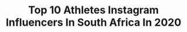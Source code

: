 ---
title: Top 10 Athletes Instagram Influencers In South Africa In 2020
description: >-
  Find top athletes Instagram influencers in South Africa in 2020. Most popular hashtags: #healthy #hair #workout #limitless.
platform: Instagram
profiles:
  - username: "tamzinthomas_"
    fullname: >-
      All Things Curly
    location: "South Africa"
    followers: 7758
    engagement: 1245
    commentsToLikes: 0.158222
    avatar: "https://scontent-amt2-1.cdninstagram.com/v/t51.2885-19/s320x320/67187476_403601943610729_6704469628665462784_n.jpg?_nc_ht=scontent-amt2-1.cdninstagram.com&_nc_ohc=EZzkD7syUgcAX9jhfDS&oh=1c18126f27f124e501596461c3c523d1&oe=5EBA8374"
    verified: false
    hashtags: "#hairstyles, #timesquareza, #quarantine, #naturalhairdoescare"
  - username: "clari.dance"
    fullname: >-
      Clari Lehmkuhl
    location: "South Africa"
    followers: 5921
    engagement: 1330
    commentsToLikes: 0.098223
    avatar: "https://scontent-amt2-1.cdninstagram.com/v/t51.2885-19/s320x320/66158290_480332066058615_6043184075424923648_n.jpg?_nc_ht=scontent-amt2-1.cdninstagram.com&_nc_ohc=7V9fQZ-uQgwAX-ml74u&oh=456ad1be164eb1dab3d2d23a20df1a08&oe=5EABE27C"
    verified: false
    hashtags: "#sindromeddowns, #dancefitness, #cov, #besafe"
  - username: "rochelle_vv"
    fullname: >-
      Rochelle van Vuuren
    location: "South Africa"
    followers: 19024
    engagement: 791
    commentsToLikes: 0.076655
    avatar: "https://scontent-ams4-1.cdninstagram.com/v/t51.2885-19/s320x320/92244287_639013600270051_5164996072371650560_n.jpg?_nc_ht=scontent-ams4-1.cdninstagram.com&_nc_ohc=kZ4cWHzwNtwAX-jveqA&oh=b77dc7034eabd704cf389c57e6f7ec04&oe=5EBC0589"
    verified: false
    hashtags: "#woman, #happyskin, #kissthesky, #kisscloud"
  - username: "em_pallant"
    fullname: >-
      Emma Pallant
    location: "South Africa"
    followers: 16531
    engagement: 915
    commentsToLikes: 0.046875
    avatar: "https://scontent-ams4-1.cdninstagram.com/v/t51.2885-19/s320x320/83082608_475821093097798_8771022838539747328_n.jpg?_nc_ht=scontent-ams4-1.cdninstagram.com&_nc_ohc=03rIr3fAgj4AX9yQO8y&oh=028cea585fc2ce8ed6d0667445851dbe&oe=5EBB1067"
    verified: false
    hashtags: "#lockdownsa, #hurtlikeyoucantfeelit, #engaged, #letsdothispeople"
  - username: "trevornyakane"
    fullname: >-
      Trevor Nyakane
    location: "South Africa"
    followers: 36114
    engagement: 931
    commentsToLikes: 0.013132
    avatar: "https://scontent-ams4-1.cdninstagram.com/v/t51.2885-19/s320x320/76878711_1499183013553484_7195215649923137536_n.jpg?_nc_ht=scontent-ams4-1.cdninstagram.com&_nc_ohc=o-bRLotDwJ8AX9BBi6h&oh=666f4188ed51bbb5643d81b112b84e5f&oe=5EB7ADC0"
    verified: false
    hashtags: "#bennettwedding, #family, #strongertogether, #catchthefeels"
  - username: "deanfurman22"
    fullname: >-
      Dean Furman
    location: "South Africa"
    followers: 5301
    engagement: 1166
    commentsToLikes: 0.038733
    avatar: "https://scontent-lhr8-1.cdninstagram.com/v/t51.2885-19/s320x320/17882895_203662016803996_8532447790477869056_a.jpg?_nc_ht=scontent-lhr8-1.cdninstagram.com&_nc_ohc=CjDkMsicJUoAX8sGm5_&oh=9e18b778f15f220e5bda3ae36ad556ee&oe=5EBB1CCC"
    verified: false
    hashtags: "#ad, #tcrosscity, #ad, #livingroomcup"
  - username: "jeremyward12"
    fullname: >-
      Jeremy Ward
    location: "South Africa"
    followers: 7697
    engagement: 960
    commentsToLikes: 0.009662
    avatar: "https://scontent-lhr8-1.cdninstagram.com/v/t51.2885-19/s320x320/40234781_1725309147592116_3254072905138438144_n.jpg?_nc_ht=scontent-lhr8-1.cdninstagram.com&_nc_ohc=iDs0y6f9zjkAX_JpZvJ&oh=e6c36e07decd5c1395646c6ec8829bb3&oe=5EB9B983"
    verified: false
    hashtags: "#untilyouhavetorunanotherbroncho, #newlevels, #preseasonsocktaninfullswimg, #playerawards2019"
  - username: "leasprunger"
    fullname: >-
      leasprunger
    location: "South Africa"
    followers: 25455
    engagement: 965
    commentsToLikes: 0.008421
    avatar: "https://scontent-ams4-1.cdninstagram.com/v/t51.2885-19/s320x320/66780867_480267029199771_2717917758028251136_n.jpg?_nc_ht=scontent-ams4-1.cdninstagram.com&_nc_ohc=B7oCjQ492-kAX9C1u2c&oh=9901d0cfc2a418b494d59cb37b4d5735&oe=5EBA470D"
    verified: false
    hashtags: "#ubsathletics, #wit, #nationals, #apple"
  - username: "dalesteyn"
    fullname: >-
      🔘
    location: "South Africa"
    followers: 1474467
    engagement: 340
    commentsToLikes: 0.003286
    avatar: "https://scontent-ams4-1.cdninstagram.com/v/t51.2885-19/s320x320/78833624_755565248269528_6423547611814297600_n.jpg?_nc_ht=scontent-ams4-1.cdninstagram.com&_nc_ohc=1kZFhR9EHqIAX9jk1mU&oh=20581002cd882ad603b5828ddd5f5a38&oe=5EB95A50"
    verified: true
    hashtags: "#amazonfishing, #trout, #catchandcook, #tigerfishing"
  - username: "gerdarun"
    fullname: >-
      Gerda Steyn
    location: "South Africa"
    followers: 24023
    engagement: 643
    commentsToLikes: 0.015486
    avatar: "https://scontent-lhr8-1.cdninstagram.com/v/t51.2885-19/s320x320/91909495_712141599525276_1869804133888819200_n.jpg?_nc_ht=scontent-lhr8-1.cdninstagram.com&_nc_ohc=A1OYRpIf59IAX9Y-E20&oh=15cc411fc567f03e9a66b2e1999427d9&oe=5EBA9EB8"
    verified: false
    hashtags: "#nelsonmandelabay, #trainingtips, #apartwestandtogether, #outdoorindoor"
---
